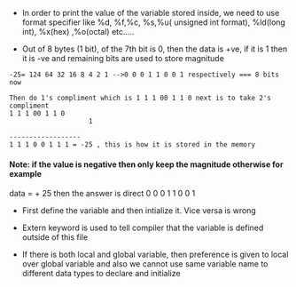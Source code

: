 * In order to print the value of the variable stored inside, we need to use format specifier like %d, %f,%c, %s,%u( unsigned int format), %ld(long int), %x(hex) ,%o(octal) etc.....

* Out of 8 bytes (1 bit), of the 7th bit is 0, then the data is +ve, if it is 1 then it is -ve
and remaining bits are used to store magnitude

```
-25= 124 64 32 16 8 4 2 1 -->0 0 0 1 1 0 0 1 respectively === 8 bits now

Then do 1's compliment which is 1 1 1 00 1 1 0 next is to take 2's compliment
1 1 1 00 1 1 0
                    1

------------------
1 1 1 0 0 1 1 1 = -25 , this is how it is stored in the memory
```

#### Note: if the value is negative then only keep the magnitude otherwise for example
data = + 25 then the answer is direct 0 0 0 1 1 0 0 1   

* First define the variable and then intialize it. Vice versa is wrong

* Extern keyword is used to tell compiler that the variable is defined outside of this file

* If there is both local and global variable, then preference is given to local over global variable and also we cannot use same variable name to different data types to declare and initialize